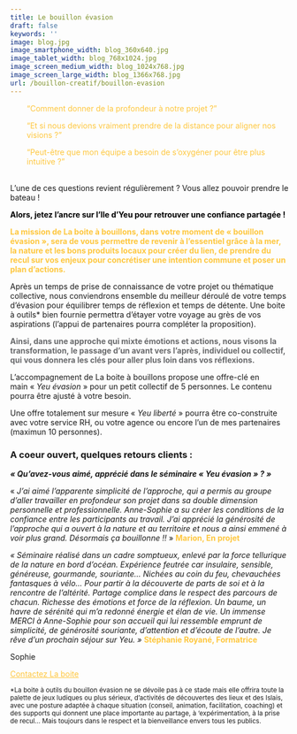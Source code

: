 ```yaml
---
title: Le bouillon évasion
draft: false
keywords: ''
image: blog.jpg
image_smartphone_width: blog_360x640.jpg
image_tablet_width: blog_768x1024.jpg
image_screen_medium_width: blog_1024x768.jpg
image_screen_large_width: blog_1366x768.jpg
url: /bouillon-creatif/bouillon-evasion
---
```

<p style="padding-left: 30px;">
    <span style="color: #fec73e;"><q>Comment donner de la profondeur à notre projet ?</q></span>
</p>

<p style="padding-left: 30px;">
    <span style="color: #fec73e;"><q>Et si nous devions vraiment prendre de la distance pour aligner nos visions
            ?</q></span>
</p>

<p style="padding-left: 30px;">
    <span style="color: #fec73e;"><q>Peut-être que mon équipe a besoin de s&rsquo;oxygéner pour être plus intuitive
            ?</q></span><br /><span style="color: #c5b286;">  </span>
</p>

L&rsquo;une de ces questions revient régulièrement ? Vous allez pouvoir prendre le bateau !

<span style="color: #000000;"><strong>Alors, jetez l&rsquo;ancre sur l&rsquo;Ile d&rsquo;Yeu pour retrouver une
        confiance partagée !</strong></span>

<span style="color: #fec73e;"><strong>La mission de La boite à bouillons, dans votre moment de « bouillon évasion »,
        sera de vous permettre de revenir à l&rsquo;essentiel grâce à la mer, la nature et les bons produits locaux pour
        créer du lien, de prendre du recul sur vos enjeux pour concrétiser une intention commune et poser un plan
        d&rsquo;actions.</strong></span>

Après un temps de prise de connaissance de votre projet ou thématique collective, nous conviendrons ensemble du meilleur
déroulé de votre temps d’évasion pour équilibrer temps de réflexion et temps de détente. Une boite à outils* bien
fournie permettra d’étayer votre voyage au grès de vos aspirations (l’appui de partenaires pourra compléter la
proposition).

<span style="color: #696a6c;"><strong>Ainsi, dans une approche qui mixte émotions et actions, nous visons la
        transformation, le passage d&rsquo;un avant vers l&rsquo;après, individuel ou collectif, qui vous donnera les
        clés pour aller plus loin dans vos réflexions.</strong></span>

L’accompagnement de La boite à bouillons propose une offre-clé en main « _Yeu évasion_ » pour un petit collectif de 5
personnes. Le contenu pourra être ajusté à votre besoin.

Une offre totalement sur mesure « _Yeu liberté_ » pourra être co-construite avec votre service RH, ou votre agence ou
encore l’un de mes partenaires (maximun 10 personnes).

### A coeur ouvert, quelques retours clients :

**_« Qu&rsquo;avez-vous aimé, apprécié dans le séminaire « Yeu évasion » ? »_**

« _J&rsquo;ai aimé l&rsquo;apparente simplicité de l&rsquo;approche, qui a permis au groupe d&rsquo;aller travailler en
profondeur son projet dans sa double dimension personnelle et professionnelle. Anne-Sophie a su créer les conditions de
la confiance entre les participants au travail. J&rsquo;ai apprécié la générosité de l&rsquo;approche qui a ouvert à la
nature et au territoire et nous a ainsi emmené à voir plus grand. Désormais ça bouillonne !!_ » <span
    style="color: #fec73e;"><strong>Marion, En projet</strong></span>

_« Séminaire réalisé dans un cadre somptueux, enlevé par la force tellurique de la nature en bord d&rsquo;océan.
Expérience feutrée car insulaire, sensible, généreuse, gourmande, souriante… Nichées au coin du feu, chevauchées
fantasques à vélo&#8230; Pour partir à la découverte de parts de soi et à la rencontre de l&rsquo;altérité. Partage
complice dans le respect des parcours de chacun. Richesse des émotions et force de la réflexion. Un baume, un havre de
sérénité qui m&rsquo;a redonné énergie et élan de vie. Un immense MERCI à Anne-Sophie pour son accueil qui lui ressemble
emprunt de simplicité, de générosité souriante, d&rsquo;attention et d&rsquo;écoute de l&rsquo;autre. Je rêve d&rsquo;un
prochain séjour sur Yeu. »_ <span style="color: #fec73e;"><strong>Stéphanie Royané, Formatrice</strong></span>

Sophie

<span style="color: #fec73e;"><a style="color: #fec73e;" href="https://www.laboiteabouillons.fr/le-reseau/"><span
            style="line-height: inherit;">Contactez La boite</span></a></span>

<small>*La boite à outils du bouillon évasion ne se dévoile pas à ce stade mais elle offrira toute la palette de jeux
    ludiques ou plus sérieux, d&rsquo;activités de découvertes des lieux et des Islais, avec une posture adaptée à
    chaque situation (conseil, animation, facilitation, coaching) et des supports qui donnent une place importante au
    partage, à &lsquo;expérimentation, à la prise de recul&#8230; Mais toujours dans le respect et la bienveillance
    envers tous les publics.</small>
